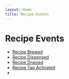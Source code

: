 ```yaml
---
layout: Home
title: Recipe Events
---
```


# Recipe Events

- [Recipe Brewed](recipe.brewed)
- [Recipe Dispensed](recipe.dispensed)
- [Recipe Drained](recipe.drained)
- [Recipe Tap Activated](recipe.tap.activated)
- 